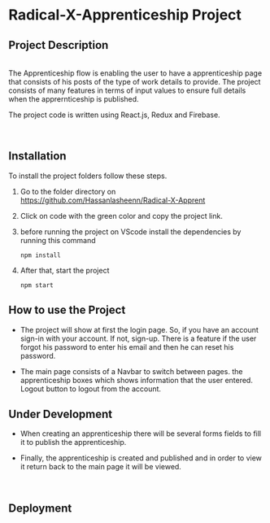 # Radical-X-Apprenticeship Project

## Project Description

<br />
The Apprenticeship flow is enabling the user to have a apprenticeship page that consists of his posts of the type of work details to provide. The project consists of many features in terms of input values to ensure full details when the apprernticeship is published.

<br />

The project code is written using React.js, Redux and Firebase.

<br />

## Installation

To install the project folders follow these steps.

1.  Go to the folder directory on https://github.com/Hassanlasheenn/Radical-X-Apprent

2.  Click on code with the green color and copy the project link.

3.  before running the project on VScode install the dependencies by running this command

        npm install

4.  After that, start the project

        npm start

## How to use the Project

- The project will show at first the login page. So, if you have an account sign-in with your account. If not, sign-up. There is a feature if the user forgot his password to enter his email and then he can reset his password.

- The main page consists of a Navbar to switch between pages. the apprenticeship boxes which shows information that the user entered. Logout button to logout from the account.

## Under Development

- When creating an apprenticeship there will be several forms fields to fill it to publish the apprenticeship.

- Finally, the apprenticeship is created and published and in order to view it return back to the main page it will be viewed.

  <br />

## Deployment
